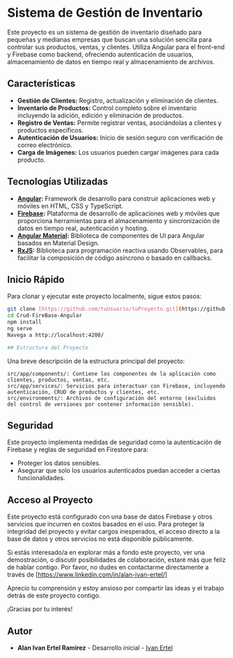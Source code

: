 # Sistema de Gestión de Inventario

Este proyecto es un sistema de gestión de inventario diseñado para pequeñas y medianas empresas que buscan una solución sencilla para controlar sus productos, ventas, y clientes. Utiliza Angular para el front-end y Firebase como backend, ofreciendo autenticación de usuarios, almacenamiento de datos en tiempo real y almacenamiento de archivos.

## Características

- **Gestión de Clientes:** Registro, actualización y eliminación de clientes.
- **Inventario de Productos:** Control completo sobre el inventario incluyendo la adición, edición y eliminación de productos.
- **Registro de Ventas:** Permite registrar ventas, asociándolas a clientes y productos específicos.
- **Autenticación de Usuarios:** Inicio de sesión seguro con verificación de correo electrónico.
- **Carga de Imágenes:** Los usuarios pueden cargar imágenes para cada producto.

## Tecnologías Utilizadas

- **[Angular](https://angular.io/):** Framework de desarrollo para construir aplicaciones web y móviles en HTML, CSS y TypeScript.
- **[Firebase](https://firebase.google.com/):** Plataforma de desarrollo de aplicaciones web y móviles que proporciona herramientas para el almacenamiento y sincronización de datos en tiempo real, autenticación y hosting.
- **[Angular Material](https://material.angular.io/):** Biblioteca de componentes de UI para Angular basados en Material Design.
- **[RxJS](https://rxjs.dev/):** Biblioteca para programación reactiva usando Observables, para facilitar la composición de código asíncrono o basado en callbacks.

## Inicio Rápido

Para clonar y ejecutar este proyecto localmente, sigue estos pasos:

```bash
git clone [https://github.com/tuUsuario/tuProyecto.git](https://github.com/IvanErtel/Crud-FireBase-Angular)https://github.com/IvanErtel/Crud-FireBase-Angular
cd Crud-FireBase-Angular
npm install
ng serve
Navega a http://localhost:4200/

## Estructura del Proyecto
```
Una breve descripción de la estructura principal del proyecto:

    src/app/components/: Contiene los componentes de la aplicación como clientes, productos, ventas, etc.
    src/app/services/: Servicios para interactuar con Firebase, incluyendo autenticación, CRUD de productos y clientes, etc.
    src/environments/: Archivos de configuración del entorno (excluidos del control de versiones por contener información sensible).

## Seguridad

Este proyecto implementa medidas de seguridad como la autenticación de Firebase y reglas de seguridad en Firestore para:

- Proteger los datos sensibles.
- Asegurar que solo los usuarios autenticados puedan acceder a ciertas funcionalidades.

## Acceso al Proyecto

Este proyecto está configurado con una base de datos Firebase y otros servicios que incurren en costos basados en el uso. Para proteger la integridad del proyecto y evitar cargos inesperados, el acceso directo a la base de datos y otros servicios no está disponible públicamente.

Si estás interesado/a en explorar más a fondo este proyecto, ver una demostración, o discutir posibilidades de colaboración, estaré más que feliz de hablar contigo. Por favor, no dudes en contactarme directamente a través de [https://www.linkedin.com/in/alan-ivan-ertel/]

Aprecio tu comprensión y estoy ansioso por compartir las ideas y el trabajo detrás de este proyecto contigo.

¡Gracias por tu interés!


## Autor

- **Alan Ivan Ertel Ramirez** - Desarrollo inicial - [Ivan Ertel](https://github.com/IvanErtel)
